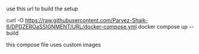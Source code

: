 
use this url to build the setup


curl -O https://raw.githubusercontent.com/Parvez-Shaik-6/DPDZEROaSSIGNMENT/URL/docker-compose.yml
docker compose up --build



this compose file uses custom images
